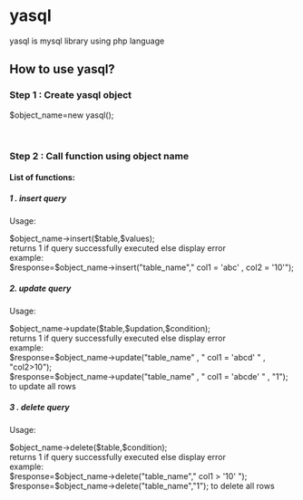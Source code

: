 <h1>yasql</h1>
<p>yasql is mysql library using php language</p>
<h2>How to use yasql?</h2>
<h3>Step 1 : Create yasql object</h3>
<p> $object_name=new yasql();</p>
<br/>
<h3>Step 2 : Call function using object name</h3>
<h4>List of functions:</h4>

<h5> 1 . insert query</h5>
<p>Usage: </p>
$object_name->insert($table,$values);<br>
returns 1 if query successfully executed else display error<br>
example:<br>
$response=$object_name->insert("table_name"," col1 = 'abc' , col2 = '10'");

<h5>2. update query</h5>
<p>Usage:</p>
$object_name->update($table,$updation,$condition);<br>
returns 1 if query successfully executed else display error<br>
example:<br>
$response=$object_name->update("table_name" , " col1 = 'abcd' " , "col2>10");<br>
$response=$object_name->update("table_name" , " col1 = 'abcde' " , "1");        to update all rows

<h5> 3 . delete query</h5>
<p>Usage: </p>
$object_name->delete($table,$condition);<br>
returns 1 if query successfully executed else display error<br>
example:<br>
$response=$object_name->delete("table_name"," col1 > '10' ");<br>
$response=$object_name->delete("table_name","1"); to delete  all rows
